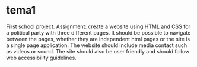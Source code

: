 # tema1

First school project.
Assignment: create a website using HTML and CSS for a political party with three different pages. It should be possible to navigate between the pages, whether they are independent html pages or the site is a single page application. The website should include media contact such as videos or sound. The site should also be user friendly and should follow web accessibility guidelines. 
